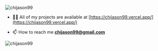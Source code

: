 <p align="left"> <img src="https://komarev.com/ghpvc/?username=chijason99&label=Profile%20views&color=0e75b6&style=flat" alt="chijason99" /> </p>

- 👨‍💻 All of my projects are available at [https://chijason99.vercel.app/](https://chijason99.vercel.app/)

- 📫 How to reach me **chijason99@gmail.com**

<p><img align="center" src="https://github-readme-stats.vercel.app/api/top-langs?username=chijason99&show_icons=true&locale=en&layout=compact" alt="chijason99" /></p>

